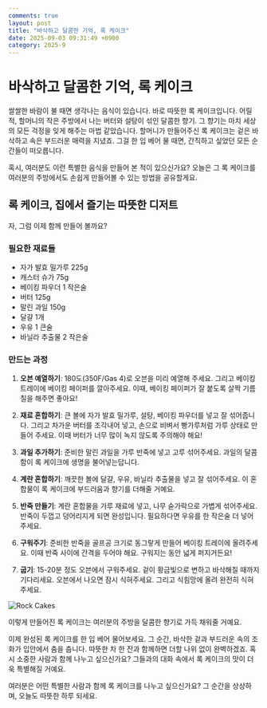 ```yaml
---
comments: true
layout: post
title: "바삭하고 달콤한 기억, 록 케이크"
date: 2025-09-03 09:31:49 +0900
category: 2025-9
---
```


# 바삭하고 달콤한 기억, 록 케이크

쌀쌀한 바람이 불 때면 생각나는 음식이 있습니다. 바로 따뜻한 록 케이크입니다. 어릴 적, 할머니의 작은 주방에서 나는 버터와 설탕이 섞인 달콤한 향기. 그 향기는 마치 세상의 모든 걱정을 잊게 해주는 마법 같았습니다. 할머니가 만들어주신 록 케이크는 겉은 바삭하고 속은 부드러운 매력을 지녔죠. 그걸 한 입 베어 물 때면, 간직하고 싶었던 모든 순간들이 떠오릅니다. 

혹시, 여러분도 이런 특별한 음식을 만들어 본 적이 있으신가요? 오늘은 그 록 케이크를 여러분의 주방에서도 손쉽게 만들어볼 수 있는 방법을 공유할게요. 

  

## 록 케이크, 집에서 즐기는 따뜻한 디저트

자, 그럼 이제 함께 만들어 볼까요? 

### 필요한 재료들

- 자가 발효 밀가루 225g
- 캐스터 슈가 75g
- 베이킹 파우더 1 작은술
- 버터 125g
- 말린 과일 150g
- 달걀 1개
- 우유 1 큰술
- 바닐라 추출물 2 작은술

  

### 만드는 과정

1. **오븐 예열하기**: 180도(350F/Gas 4)로 오븐을 미리 예열해 주세요. 그리고 베이킹 트레이에 베이킹 페이퍼를 깔아주세요. 이때, 베이킹 페이퍼가 잘 붙도록 살짝 기름칠을 해주면 좋아요!

2. **재료 혼합하기**: 큰 볼에 자가 발효 밀가루, 설탕, 베이킹 파우더를 넣고 잘 섞어줍니다. 그리고 차가운 버터를 조각내어 넣고, 손으로 비벼서 빵가루처럼 가루 상태로 만들어 주세요. 이때 버터가 너무 많이 녹지 않도록 주의해야 해요!

3. **과일 추가하기**: 준비한 말린 과일을 가루 반죽에 넣고 고루 섞어주세요. 과일의 달콤함이 록 케이크에 생명을 불어넣는답니다.

4. **계란 혼합하기**: 깨끗한 볼에 달걀, 우유, 바닐라 추출물을 넣고 잘 섞어주세요. 이 혼합물이 록 케이크에 부드러움과 향기를 더해줄 거예요.

5. **반죽 만들기**: 계란 혼합물을 가루 재료에 넣고, 나무 숟가락으로 가볍게 섞어주세요. 반죽이 두껍고 덩어리지게 되면 완성입니다. 필요하다면 우유를 한 작은술 더 넣어주세요.

6. **구워주기**: 준비한 반죽을 골프공 크기로 동그랗게 만들어 베이킹 트레이에 올려주세요. 이때 반죽 사이에 간격을 두어야 해요. 구워지는 동안 넓게 퍼지거든요!

7. **굽기**: 15-20분 정도 오븐에서 구워주세요. 겉이 황금빛으로 변하고 바삭해질 때까지 기다리세요. 오븐에서 나오면 잠시 식혀주세요. 그리고 식힘망에 올려 완전히 식혀주세요.

![Rock Cakes](https://www.themealdb.com/images/media/meals/tqrrsq1511723764.jpg)

  

이렇게 만들어진 록 케이크는 여러분의 주방을 달콤한 향기로 가득 채워줄 거예요. 

  

이제 완성된 록 케이크를 한 입 베어 물어보세요. 그 순간, 바삭한 겉과 부드러운 속의 조화가 입안에서 춤을 춥니다. 따뜻한 차 한 잔과 함께하면 더할 나위 없이 완벽하겠죠. 혹시 소중한 사람과 함께 나누고 싶으신가요? 그들과의 대화 속에서 록 케이크의 맛이 더욱 특별해질 거예요.

여러분은 어떤 특별한 사람과 함께 록 케이크를 나누고 싶으신가요? 그 순간을 상상하며, 오늘도 따뜻한 하루 되세요.